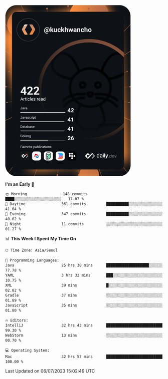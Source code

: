 <a href="https://app.daily.dev/kuckhwancho"><img src="https://github.com/kuckjwi0928/kuckjwi0928/blob/master/devcard.svg" width="400" alt="Kuckjwi Devcard"/></a>

<!--START_SECTION:waka-->
**I'm an Early 🐤** 

```text
🌞 Morning                148 commits         ████░░░░░░░░░░░░░░░░░░░░░   17.07 % 
🌆 Daytime                361 commits         ██████████░░░░░░░░░░░░░░░   41.64 % 
🌃 Evening                347 commits         ██████████░░░░░░░░░░░░░░░   40.02 % 
🌙 Night                  11 commits          ░░░░░░░░░░░░░░░░░░░░░░░░░   01.27 % 
```


📊 **This Week I Spent My Time On** 

```text
🕑︎ Time Zone: Asia/Seoul

💬 Programming Languages: 
Java                     25 hrs 38 mins      ███████████████████░░░░░░   77.78 % 
YAML                     3 hrs 32 mins       ███░░░░░░░░░░░░░░░░░░░░░░   10.75 % 
XML                      39 mins             █░░░░░░░░░░░░░░░░░░░░░░░░   02.02 % 
Gradle                   37 mins             ░░░░░░░░░░░░░░░░░░░░░░░░░   01.89 % 
JavaScript               35 mins             ░░░░░░░░░░░░░░░░░░░░░░░░░   01.80 % 

🔥 Editors: 
IntelliJ                 32 hrs 43 mins      █████████████████████████   99.30 % 
WebStorm                 13 mins             ░░░░░░░░░░░░░░░░░░░░░░░░░   00.70 % 

💻 Operating System: 
Mac                      32 hrs 57 mins      █████████████████████████   100.00 % 
```


 Last Updated on 06/07/2023 15:02:49 UTC
<!--END_SECTION:waka-->
